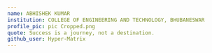 ```yaml
---
name: ABHISHEK KUMAR
institution: COLLEGE OF ENGINEERING AND TECHNOLOGY, BHUBANESWAR
profile_pic: pic Cropped.png
quote: Success is a journey, not a destination.
github_user: Hyper-Matrix
---
```

